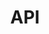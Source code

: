---
title: API
weight: 9
description: >-
     Here you will find the Beagle API and examples of use
---